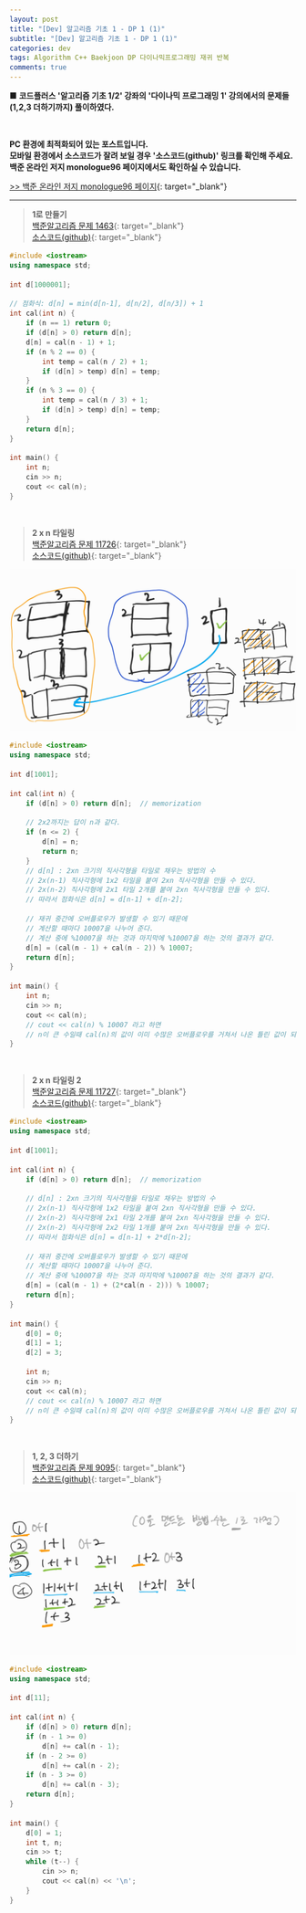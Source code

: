 ```yaml
---  
layout: post  
title: "[Dev] 알고리즘 기초 1 - DP 1 (1)"  
subtitle: "[Dev] 알고리즘 기초 1 - DP 1 (1)"   
categories: dev  
tags: Algorithm C++ Baekjoon DP 다이나믹프로그래밍 재귀 반복  
comments: true  
---  
```


■ **코드플러스 '알고리즘 기초 1/2' 강좌의 '다이나믹 프로그래밍 1' 강의에서의 문제들(1,2,3 더하기까지) 풀이하였다.**

<br>

**PC 환경에 최적화되어 있는 포스트입니다.<br>모바일 환경에서 소스코드가 잘려 보일 경우 '소스코드(github)' 링크를 확인해 주세요.<br>백준 온라인 저지 monologue96 페이지에서도 확인하실 수 있습니다.**<br>

[&gt;&gt; 백준 온라인 저지 monologue96 페이지](https://www.acmicpc.net/user/monologue96 "백준 온라인 저지 monologue96 페이지"){: target="_blank"}

---

>**1로 만들기**<br>
[백준알고리즘 문제 1463](https://www.acmicpc.net/problem/1463 "문제"){: target="_blank"}<br>
[소스코드(github)](https://github.com/monologue96/baekjoon_algorithm_practice/blob/master/Algorithm_basic_1_practice/Algorithm_basic_1_practice/bja1463.cpp "소스코드(깃허브)"){: target="_blank"}  

```c++
#include <iostream>
using namespace std;

int d[1000001];

// 점화식: d[n] = min(d[n-1], d[n/2], d[n/3]) + 1
int cal(int n) {
	if (n == 1) return 0;
	if (d[n] > 0) return d[n];
	d[n] = cal(n - 1) + 1;
	if (n % 2 == 0) {
		int temp = cal(n / 2) + 1;
		if (d[n] > temp) d[n] = temp;
	}
	if (n % 3 == 0) {
		int temp = cal(n / 3) + 1;
		if (d[n] > temp) d[n] = temp;
	}
	return d[n];
}

int main() {
	int n;
	cin >> n;
	cout << cal(n);
}
```
<br>

>**2 x n 타일링**<br>
[백준알고리즘 문제 11726](https://www.acmicpc.net/problem/11726 "문제"){: target="_blank"}<br>
[소스코드(github)](https://github.com/monologue96/baekjoon_algorithm_practice/blob/master/Algorithm_basic_1_practice/Algorithm_basic_1_practice/bja11726.cpp "소스코드(깃허브)"){: target="_blank"}  

<img src="../assets/img/dev/algorithm/노트4_1.jpg" />

```c++
#include <iostream>
using namespace std;

int d[1001];

int cal(int n) {
	if (d[n] > 0) return d[n];	// memorization

	// 2x2까지는 답이 n과 같다.
	if (n <= 2) {
		d[n] = n;
		return n;
	}
	// d[n] : 2xn 크기의 직사각형을 타일로 채우는 방법의 수
	// 2x(n-1) 직사각형에 1x2 타일을 붙여 2xn 직사각형을 만들 수 있다.
	// 2x(n-2) 직사각형에 2x1 타일 2개를 붙여 2xn 직사각형을 만들 수 있다.
	// 따라서 점화식은 d[n] = d[n-1] + d[n-2];

	// 재귀 중간에 오버플로우가 발생할 수 있기 때문에
	// 계산할 때마다 10007을 나누어 준다.
	// 계산 중에 %10007을 하는 것과 마지막에 %10007을 하는 것의 결과가 같다.
	d[n] = (cal(n - 1) + cal(n - 2)) % 10007;
	return d[n];
}

int main() {
	int n;
	cin >> n;
	cout << cal(n);
	// cout << cal(n) % 10007 라고 하면
	// n이 큰 수일때 cal(n)의 값이 이미 수많은 오버플로우를 거쳐서 나온 틀린 값이 되어 답도 틀리게 된다.
}
```
<br>

>**2 x n 타일링 2**<br>
[백준알고리즘 문제 11727](https://www.acmicpc.net/problem/11727 "문제"){: target="_blank"}<br>
[소스코드(github)](https://github.com/monologue96/baekjoon_algorithm_practice/blob/master/Algorithm_basic_1_practice/Algorithm_basic_1_practice/bja11727.cpp "소스코드(깃허브)"){: target="_blank"}  

```c++
#include <iostream>
using namespace std;

int d[1001];

int cal(int n) {
	if (d[n] > 0) return d[n];	// memorization

	// d[n] : 2xn 크기의 직사각형을 타일로 채우는 방법의 수
	// 2x(n-1) 직사각형에 1x2 타일을 붙여 2xn 직사각형을 만들 수 있다.
	// 2x(n-2) 직사각형에 2x1 타일 2개를 붙여 2xn 직사각형을 만들 수 있다.
	// 2x(n-2) 직사각형에 2x2 타일 1개를 붙여 2xn 직사각형을 만들 수 있다.
	// 따라서 점화식은 d[n] = d[n-1] + 2*d[n-2];

	// 재귀 중간에 오버플로우가 발생할 수 있기 때문에
	// 계산할 때마다 10007을 나누어 준다.
	// 계산 중에 %10007을 하는 것과 마지막에 %10007을 하는 것의 결과가 같다.
	d[n] = (cal(n - 1) + (2*cal(n - 2))) % 10007;
	return d[n];
}

int main() {
	d[0] = 0;
	d[1] = 1;
	d[2] = 3;

	int n;
	cin >> n;
	cout << cal(n);
	// cout << cal(n) % 10007 라고 하면
	// n이 큰 수일때 cal(n)의 값이 이미 수많은 오버플로우를 거쳐서 나온 틀린 값이 되어 답도 틀리게 된다.
}
```
<br>

>**1, 2, 3 더하기**<br>
[백준알고리즘 문제 9095](https://www.acmicpc.net/problem/9095 "문제"){: target="_blank"}<br>
[소스코드(github)](https://github.com/monologue96/baekjoon_algorithm_practice/blob/master/Algorithm_basic_1_practice/Algorithm_basic_1_practice/bja9095.cpp "소스코드(깃허브)"){: target="_blank"}  

<img src="../assets/img/dev/algorithm/노트4_2.jpg" />

```c++
#include <iostream>
using namespace std;

int d[11];

int cal(int n) {
	if (d[n] > 0) return d[n];
	if (n - 1 >= 0)
		d[n] += cal(n - 1);
	if (n - 2 >= 0)
		d[n] += cal(n - 2);
	if (n - 3 >= 0)
		d[n] += cal(n - 3);
	return d[n];
}

int main() {
	d[0] = 1;
	int t, n;
	cin >> t;
	while (t--) {
		cin >> n;
		cout << cal(n) << '\n';
	}
}
```
<br>
